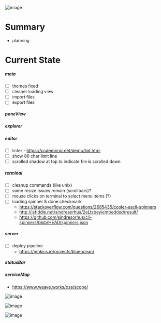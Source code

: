 ![image](https://user-images.githubusercontent.com/1816471/80345445-1c717d80-8837-11ea-859b-7320083275dc.png)

Summary
=======

  - planning


Current State
=============

##### meta
  - [ ] themes fixed
  - [ ] cleaner loading view
  - [ ] import files
  - [ ] export files

##### paneView

##### explorer

##### editor
  - [ ] linter - https://codemirror.net/demo/lint.html
  - [ ] show 80 char limit line
  - [ ] scrolled shadow at top to indicate file is scrolled down

##### terminal
  - [ ] cleanup commands (like unix)
  - [ ] some resize issues remain (scrollbars)?
  - [ ] mouse clicks on terminal to select menu items (?)
  - [ ] loading spinner & done checkmark
    - https://stackoverflow.com/questions/2685435/cooler-ascii-spinners
    - http://jsfiddle.net/sindresorhus/2eLtsbey/embedded/result/
    - https://github.com/sindresorhus/cli-spinners/blob/HEAD/spinners.json

##### server
  - [ ] deploy pipeline
    - https://jenkins.io/projects/blueocean/

##### statusBar

##### serviceMap
  - https://www.weave.works/oss/scope/

![image](https://user-images.githubusercontent.com/1816471/80345923-f7c9d580-8837-11ea-8075-eac69e0c758f.png)

![image](https://user-images.githubusercontent.com/1816471/80346127-3eb7cb00-8838-11ea-909b-03a2d5666769.png)

![image](https://user-images.githubusercontent.com/1816471/80346256-76267780-8838-11ea-9d82-b20fc303944a.png)

<style>
  #container p:first-child img {
    filter: hue-rotate(377deg) contrast(1.25) saturate(4);
  }
  #container p:nth-child(18) img {
    filter: hue-rotate(53deg) contrast(1.25) saturate(5);
  }
  #container p:nth-child(19) img {
    filter: hue-rotate(0deg) contrast(1.25) saturate(7);
  }
  #container p:nth-child(20) img {
    filter: hue-rotate(132deg) contrast(1.25) saturate(4);
  }
</style>